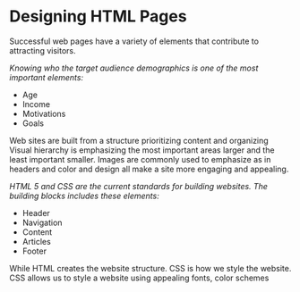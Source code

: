 # Designing HTML Pages
Successful web pages have a variety of elements that contribute
to attracting visitors.

*Knowing who the target audience demographics is one of the most important elements:*
- Age
- Income
- Motivations
- Goals

Web sites are built from a structure prioritizing content and organizing
Visual hierarchy is emphasizing the most important areas larger and the least important smaller. Images are commonly used to emphasize as in headers and color and design all make a site more engaging and appealing.

*HTML 5 and CSS are the current standards for building websites. The building blocks includes these elements:*

- Header
- Navigation
- Content
- Articles
- Footer

While HTML creates the website structure. CSS is how we style the website. CSS allows us to style a website using appealing fonts, color schemes
